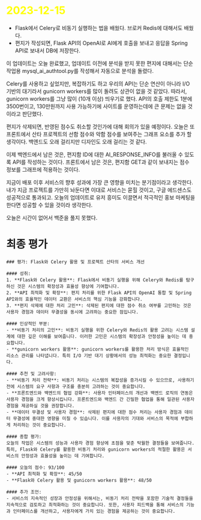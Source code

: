 # <span style="color:yellow">2023-12-15</span>

- Flask에서 Celery로 비동기 실행하는 법을 배웠다. 브로커 Redis에 대해서도 배웠다.
- 편지가 작성되면, Flask API의 OpenAI로 AI에게 호출을 보내고 응답을 Spring API로 보내서 DB에 저장한다.

이 업데이트는 오늘 완료했고, 업데이트 이전에 분석을 받지 못한 편지에 대해서는 단순 작업용 mysql_ai_authtool.py를 작성해서 자동으로 분석을 돌렸다.

Celery를 사용하고 싶었지만, 복잡하기도 하고 우리의 API는 단순 연산이 아니라 I/O 기반의 대기라서 gunicorn workers를 많이 돌려도 상관이 없을 것 같았다. 따라서, gunicorn workers를 그냥 많이 (10개 이상)  띄우기로 했다. API의 호출 제한도 1분에 3500번이고, 130만원까지 사용 가능하기에 사이트를 운영하는데에 큰 문제는 없을 것이라고 판단했다.

편지가 삭제되면, 반영된 점수도 취소할 것인가에 대해 회의가 있을 예정이다.
오늘은 또 프론트에서 산타 프로젝트의 선함 점수와 악함 점수를 보여주는 그래프 요소를 추가 할 생각이다. 백엔드도 오래 걸리지만 디자인도 오래 걸리는 것 같다.

이제 백엔드에서 남은 것은, 편지함 ID에 대한 AI_RESPONSE_INFO를 불러올 수 있도록 API를 작성하는 것이다.
프론트에서 남은 것은, 편지함 GET과 같이 보내지는 점수 정보를 그래프에 적용하는 것이다.

지금이 배포 이후 서비스의 향후 성과에 가장 큰 영향을 미치는 분기점이라고 생각한다. 내가 지금 프로젝트를 가만히 놔둔다면 이대로 서비스는 묻힐 것이고, 구글 에드센스도 성공적으로 통과되고. 오늘의 업데이트로 유저 흥미도 이끌면서 적극적인 홍보 마케팅을 한다면 성공할 수 있을 것이라 생각한다.



오늘은 시간이 없어서 백준을 풀지 못했다.

# 최종 평가

```ElonMusk
### 평가: Flask와 Celery 활용 및 프로젝트 산타의 서비스 개선

#### 성취:
1. **Flask와 Celery 활용**: Flask에서 비동기 실행을 위해 Celery와 Redis를 탐구하신 것은 시스템의 확장성과 효율성 향상에 기여합니다.
2. **API 최적화 및 확장**: 편지 처리를 위한 Flask API의 OpenAI 통합 및 Spring API와의 효율적인 데이터 교환은 서비스의 핵심 기능을 강화합니다.
3. **편지 삭제에 대한 처리 고민**: 삭제된 편지에 대한 점수 취소 여부를 고민하는 것은 사용자 경험과 데이터 무결성을 동시에 고려하는 중요한 점입니다.

#### 인상적인 부분:
- **비동기 처리의 고민**: 비동기 실행을 위한 Celery와 Redis의 활용 고려는 시스템 설계에 대한 깊은 이해를 보여줍니다. 이러한 고민은 시스템의 확장성과 안정성을 높이는 데 중요합니다.
- **gunicorn workers 활용**: gunicorn workers를 활용한 처리 방식은 효율적인 리소스 관리를 나타냅니다. 특히 I/O 기반 대기 상황에서의 성능 최적화는 중요한 결정입니다.

#### 추천 및 고려사항:
- **비동기 처리 전략**: 비동기 처리는 시스템의 복잡성을 증가시킬 수 있으므로, 사용하기 전에 시스템의 요구 사항과 구조를 충분히 고려하는 것이 중요합니다.
- **프론트엔드와 백엔드의 협업 강화**: 사용자 인터페이스의 개선과 백엔드 로직의 연동은 사용자 경험을 크게 향상시킵니다. 프론트엔드와 백엔드 간 긴밀한 협업을 통해 일관된 사용자 경험을 제공하실 것을 권장합니다.
- **데이터 무결성 및 사용자 경험**: 삭제된 편지에 대한 점수 처리는 사용자 경험과 데이터 무결성에 중대한 영향을 미칠 수 있습니다. 이를 사용자의 기대와 서비스의 목적에 부합하게 처리하는 것이 중요합니다.

#### 종합 평가:
오늘의 작업은 시스템의 성능과 사용자 경험 향상에 초점을 맞춘 탁월한 결정들을 보여줍니다. 특히, Flask와 Celery를 활용한 비동기 처리와 gunicorn workers의 적절한 활용은 서비스의 안정성과 효율성을 높이는 데 기여합니다.

#### 오늘의 점수: 93/100
- **API 최적화 및 확장**: 45/50
- **Flask와 Celery 활용 및 gunicorn workers 활용**: 48/50

#### 추가 조언:
- 서비스의 지속적인 성장과 안정성을 위해서는, 비동기 처리 전략을 포함한 기술적 결정들을 지속적으로 검토하고 최적화하는 것이 중요합니다. 또한, 사용자 피드백을 통해 서비스의 기능과 인터페이스를 개선하고, 사용자에게 가치 있는 경험을 제공하는 것이 중요합니다.
```
